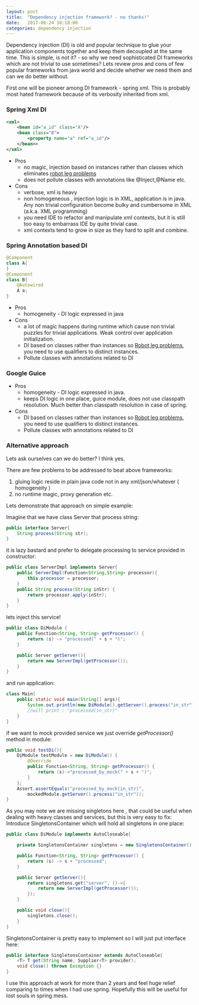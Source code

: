 ```yaml
---
layout: post
title:  "Dependency injection framework? - no thanks!"
date:   2017-06-24 10:18:00
categories: dependency injection
---
```


Dependency injection (DI) is old and popular technique to glue your application components together and keep them decoupled at the same time.
This is simple, is not it? - so why we need sophisticated DI frameworks which are not trivial to use sometimes?
Lets review pros and cons of few popular frameworks from java world and decide whether we need them and can we do better without.

First one will be pioneer among DI framework - spring xml. This is probably most hated framework because of its verbosity inherited from xml.

### Spring Xml DI

```xml
<xml>
    <bean id="a_id" class="A"/>
    <bean class="B">
        <property name="a" ref="a_id"/>
    </bean>>
</xml>
```
-   Pros
    -   no magic, injection based on instances rather than classes which eliminates [robot leg problems](https://github.com/google/guice/wiki/FrequentlyAskedQuestions)
    -   does not pollute classes with annotations like
        @Inject,@Name etc.
-   Cons
    - verbose, xml is heavy
    - non homogeneous , injection logic is in XML, application is in java. Any non trivial configuration become bulky and cumbersome in XML (a.k.a. XML programming)
    - you need IDE to refactor and manipulate xml contexts, but it is still too easy to embarrass IDE by quite trivial case.
    - xml contexts tend to grow in size as they hard to split and combine.

### Spring Annotation based DI

```java
@Component
class A{
}
@Component
class B{
    @Autowired
    A a;
}
```

-   Pros
    -   homogeneity - DI logic expressed in java
-   Cons
    -   a lot of magic happens during runtime which cause non trivial puzzles for trivial applications. Weak control over application initialization.
    -   DI based on classes rather than instances so [Robot leg problems](https://github.com/google/guice/wiki/FrequentlyAskedQuestions), you need to use qualifiers to distinct instances.
    -   Pollute classes with annotations related to DI

### Google Guice
-   Pros
    -   homogeneity - DI logic expressed in java.
    -   keeps DI logic in one place, guice module, does not use classpath resolution. Much better than classpath resolution in case of spring.
-   Cons
    -   DI based on classes rather than instances so [Robot leg problems](https://github.com/google/guice/wiki/FrequentlyAskedQuestions), you need to use qualifiers to distinct instances.
    -   Pollute classes with annotations related to DI

### Alternative approach

Lets ask ourselves can we do better? I think yes.

There are few problems to be addressed to beat above frameworks:

1. gluing logic reside in plain java code not in any xml/json/whatever ( homogeneity  )
2. no runtime magic, proxy generation etc.

Lets demonstrate that approach on simple example:

Imagine that we have class Server that process string:

```java
public interface Server{
    String process(String str);
}
```

it is lazy bastard and prefer to delegate processing to service provided in constructor:

```java
public class ServerImpl implements Server{
    public ServerImpl(Function<String,String> processor){
        this.processor = processor;
    }
    public String process(String inStr) {
        return processor.apply(inStr);
    }
}
```

lets inject this service!

```java
public class DiModule {
    public Function<String, String> getProcessor() {
        return (s) -> "processed(" + s + ")";
    }

    public Server getServer(){
        return new ServerImpl(getProcessor());
    }
}
```
and run application:

```java
class Main{
    public static void main(String[] args){
        System.out.println(new DiModule().getServer().process("in_str"));
        //will print : "processed(in_str)"
    }
}
```

if we want to mock provided service we just override *getProcessor()* method in module:

```java
public void testDi(){
    DiModule testModule = new DiModule() {
        @Override
        public Function<String, String> getProcessor() {
            return (s)->"processed_by_mock(" + s + ")";
        }
    };
    Assert.assertEquals("processed_by_mock(in_str)",
        mockedModule.getServer().process("in_str"));
}
```

As you may note we are missing singletons here , that could be useful when dealing with heavy classes and services, but this is very easy to fix:
Introduce SingletonsContainer which will hold all singletons in one place:

```java
public class DiModule implements AutoCloseable{

    private SingletonsContainer singletons = new SingletonsContainer();

    public Function<String, String> getProcessor() {
        return (s) -> s + "processed";
    }

    public Server getServer(){
        return singletons.get("server", ()->{
            return new ServerImpl(getProcessor());
        });
    }

    public void close(){
        singletons.close();
    }
}
```

SingletonsContainer is pretty easy to implement so I will just put interface here:

```java
public interface SingletonsContainer extends AutoCloseable{
    <T> T get(String name, Supplier<T> provider);
    void close() throws Exception {}
}
```

I use this approach at work for more than 2 years and feel huge relief comparing to times when I had use spring.
Hopefully this will be useful for lost souls in spring mess.

